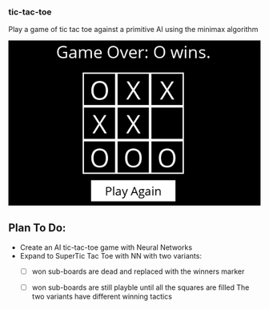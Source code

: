 ### tic-tac-toe
Play a game of tic tac toe against a primitive AI using the minimax algorithm

<p align="center">
<img src="https://github.com/giopolykra/tic-tac-toe/blob/main/ttt.png" width="550">
</p>

## Plan To Do:
* Create an AI tic-tac-toe game with Neural Networks
* Expand to SuperTic Tac Toe with NN with two variants:
  - [ ] won sub-boards are dead and replaced with the winners marker 
  - [ ] won sub-boards are still playble until all the squares are filled
The two variants have different winning tactics 
  
